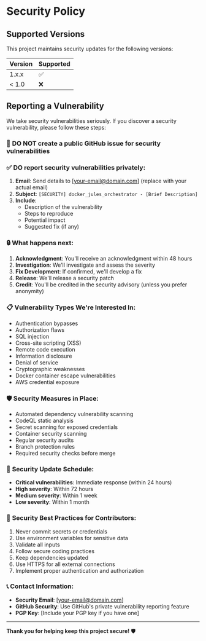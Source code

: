 # Security Policy

## Supported Versions

This project maintains security updates for the following versions:

| Version | Supported          |
| ------- | ------------------ |
| 1.x.x   | :white_check_mark: |
| < 1.0   | :x:                |

## Reporting a Vulnerability

We take security vulnerabilities seriously. If you discover a security vulnerability, please follow these steps:

### 🚨 **DO NOT** create a public GitHub issue for security vulnerabilities

### ✅ **DO** report security vulnerabilities privately:

1. **Email**: Send details to [your-email@domain.com] (replace with your actual email)
2. **Subject**: `[SECURITY] docker_jules_orchestrator - [Brief Description]`
3. **Include**:
   - Description of the vulnerability
   - Steps to reproduce
   - Potential impact
   - Suggested fix (if any)

### 🔒 **What happens next:**

1. **Acknowledgment**: You'll receive an acknowledgment within 48 hours
2. **Investigation**: We'll investigate and assess the severity
3. **Fix Development**: If confirmed, we'll develop a fix
4. **Release**: We'll release a security patch
5. **Credit**: You'll be credited in the security advisory (unless you prefer anonymity)

### 📋 **Vulnerability Types We're Interested In:**

- Authentication bypasses
- Authorization flaws
- SQL injection
- Cross-site scripting (XSS)
- Remote code execution
- Information disclosure
- Denial of service
- Cryptographic weaknesses
- Docker container escape vulnerabilities
- AWS credential exposure

### 🛡️ **Security Measures in Place:**

- Automated dependency vulnerability scanning
- CodeQL static analysis
- Secret scanning for exposed credentials
- Container security scanning
- Regular security audits
- Branch protection rules
- Required security checks before merge

### 📅 **Security Update Schedule:**

- **Critical vulnerabilities**: Immediate response (within 24 hours)
- **High severity**: Within 72 hours
- **Medium severity**: Within 1 week
- **Low severity**: Within 1 month

### 🔐 **Security Best Practices for Contributors:**

1. Never commit secrets or credentials
2. Use environment variables for sensitive data
3. Validate all inputs
4. Follow secure coding practices
5. Keep dependencies updated
6. Use HTTPS for all external connections
7. Implement proper authentication and authorization

### 📞 **Contact Information:**

- **Security Email**: [your-email@domain.com]
- **GitHub Security**: Use GitHub's private vulnerability reporting feature
- **PGP Key**: [Include your PGP key if you have one]

---

**Thank you for helping keep this project secure!** 🛡️